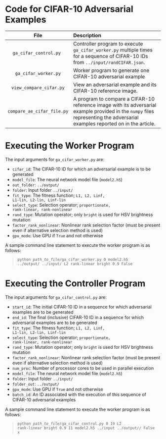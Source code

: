 # Code for CIFAR-10 Adversarial Examples

| File | Description |
|:-------------------------:|:------------------------------------------------------------------------------------- |
| <code>ga_cifar_control.py </code> | Controller program to execute <code>ga_cifar_worker.py</code> multiple times for a sequence of CIFAR-10 IDs from `../input/randCIFAR.json`.|
| <code>ga_cifar_worker.py</code> | Worker program to generate one CIFAR-10 adversarial example |
| <code>view_compare_cifar.py</code> | View an adversarial example and its CIFAR-10 reference image.  |
| <code>compare_ae_cifar_file.py</code> | A program to compare a CIFAR-10 reference image with its adversarial example provided in the <code>numpy</code> files representing the adversarial examples reported on in the article. |

# Executing the Worker Program

The input arguments for <code>ga_cifar_worker.py</code> are:
- <code>cifar_id</code>: The CIFAR-10 ID for which an adversarial example is to be generated
- <code>model_file</code>: The neural network model file (<code>model2.h5</code>)
- <code>out_folder</code>: <code>../output/</code>
- <code>folder</code>: Input folder <code>../input/</code>
- <code>fit_type</code>: The fitness function; <code>L1, L2, Linf, L1-lin, L2-lin, Linf-lin</code>
- <code>select_type</code>: Selection operator; <code>proportionate, rank-linear, rank-nonlinear</code>
- <code>rand_type</code>: Mutation operator;  only <code>bright</code> is used for HSV brightness mutation
- <code>factor_rank_nonlinear</code>: Nonlinear rank selection factor (must be present even if alternative selection method is used)
- <code>gpu_mode</code>: Use GPU if <code>True</code> and not otherwise

A sample command line statement to execute the worker program is as follows:
><code>python <em>path_to_file/</em>ga_cifar_worker.py 0 model2.h5 ../output/ ../input/ L2 rank-linear bright 0.9 False</code>



# Executing the Controller Program

The input arguments for <code>ga_cifar_control.py</code> are:
- <code>start_id</code>: The initial CIFAR-10 ID in a sequence for which adversarial examples are to be generated
- <code>end_id</code>: The final (inclusive) CIFAR-10 ID in a sequence for which adversarial examples are to be generated
- <code>fit_type</code>: The fitness function; <code>L1, L2, Linf, L1-lin, L2-lin, Linf-lin</code>
- <code>select_type</code>: Selection operator; <code>proportionate, rank-linear, rank-nonlinear</code>
- <code>rand_type</code>: Mutation operator;  only <code>bright</code> is used for HSV brightness mutation
- <code>factor_rank_nonlinear</code>: Nonlinear rank selection factor (must be present even if alternative selection method is used)
- <code>num_proc</code>: Number of processor cores to be used in parallel execution
- <code>model_file</code>: The neural network model file (<code>model2.h5</code>)
- <code>folder</code>: Input folder <code>../input/</code>
- <code>folder_out</code>: <code>../output/</code>
- <code>gpu_mode</code>: Use GPU if <code>True</code> and not otherwise
- <code>batch_id</code>: An ID associated with the execution of this sequence of CIFAR-10 adversarial examples

A sample command line statement to execute the worker program is as follows:
><code>python <em>path_to_file/</em>ga_cifar_control.py 0 19 L2 rank-linear bright 0.9 11 model2.h5 ../input ../output// False x</code>


